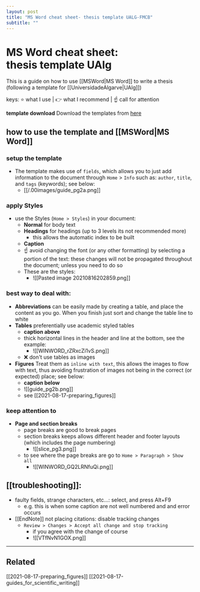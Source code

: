 ```yaml
---
layout: post
title: "MS Word cheat sheet- thesis template UALG-FMCB"
subtitle: ""
---
```

# MS Word cheat sheet: thesis template UAlg
This is a guide on how to use [[MSWord|MS Word]] to write a thesis (following a template for [[UniversidadeAlgarve|UAlg]])

keys: ⭐ what I use | 👉 what I recommend | ☝ call for attention

**template download**
Download the templates from [here]() 
 
## how to use the template and [[MSWord|MS Word]]
### setup the template 
- The template makes use of `fields`, which allows you to just add information to the document through `Home` > `Info` such as: `author`, `title`, and `tags` (keywords); see below:
	- [[/.00images/guide_pg2a.png]]
### apply Styles
- use the Styles (`Home > Styles`) in your document: 
	- **Normal** for body text
	- **Headings** for headings (up to 3 levels its not recommended more)
		- this allows the automatic index to be built
	- **Caption**
	- ☝ avoid changing the font (or any other formatting) by selecting a portion of the text: these changes will not be propagated throughout the document; unless you need to do so
	- These are the styles:
		- ![[Pasted image 20210816202859.png]]
### best way to deal with:
- **Abbreviations** can be easily made by creating a table, and place the content as you go. When you finish just sort and change the table line to white
- **Tables** preferentially use academic styled tables
	- **caption above**
	- thick horizontal lines in the header and line at the bottom, see the example:
		- ![[WINWORD_rZRxcZi1vS.png]]
	- ❌ don't use tables as images
- **Figures** Treat them as `inline with text`, this allows the images to flow with text, thus avoiding frustration of images not being in the correct (or expected) place; see below:
	- **caption below**
	- ![[guide_pg2b.png]]
	- see [[2021-08-17-preparing_figures]]
### keep attention to
- **Page and section breaks**
	- page breaks are good to break pages
	- section breaks keeps allows different header and footer layouts (which includes the page numbering)
		- ![[slice_pg3.png]]
	- to see where the page breaks are go to `Home > Paragraph > Show all` 
		- ![[WINWORD_GQ2LRNfuQi.png]]
## [[troubleshooting]]:
- faulty fields, strange characters, etc...: select, and press Alt+F9
	- e.g. this is when some caption are not well numbered and and error occurs
- [[EndNote]] not placing citations: disable tracking changes
	- `Review > Changes > Accept all change and stop tracking`
		- if you agree with the change of course
		- ![[VTfNvN1GOX.png]]



-------------
 
## Related
[[2021-08-17-preparing_figures]] [[2021-08-17-guides_for_scientific_writing]]
